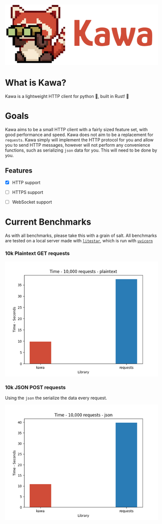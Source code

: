![splash](.github/images/splash.png)

# What is Kawa?

Kawa is a lightweight HTTP client for python 🐍, built in Rust! 🦀

# Goals

Kawa aims to be a small HTTP client with a fairly sized feature set, with good performance and speed. Kawa does not aim to be a replacement for `requests`. Kawa simply will implement the HTTP protocol for you and allow you to send HTTP messages, however will not perform any convenience functions, such as serializing `json` data for you. This will need to be done by you.



## Features

- [x] HTTP support
- [ ] HTTPS support
- [ ] WebSocket support


# Current Benchmarks

As with all benchmarks, please take this with a grain of salt.
All benchmarks are tested on a local server made with [`litestar`](https://litestar.dev/), which is run with [`uvicorn`](https://www.uvicorn.org/)

### 10k Plaintext GET requests

![plaintext benchmark](.github/images/plaintext-benchmark.png)

### 10k JSON POST requests

Using the `json` the serialize the data every request.

![json benchmark](.github/images/json-benchmark.png)